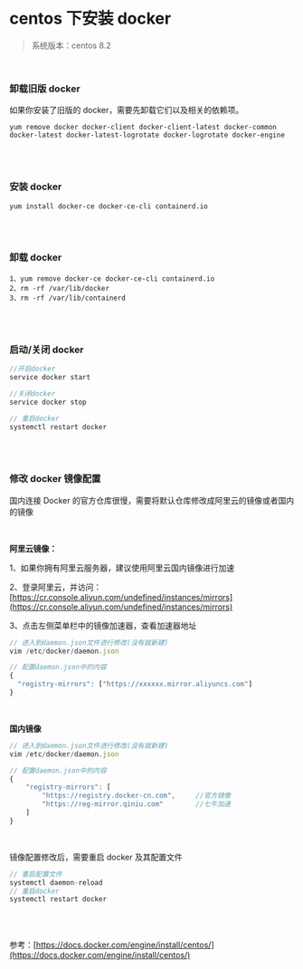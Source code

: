 # centos 下安装 docker

> 系统版本：centos 8.2

</br>

### 卸载旧版 docker

如果你安装了旧版的 docker，需要先卸载它们以及相关的依赖项。

```
yum remove docker docker-client docker-client-latest docker-common docker-latest docker-latest-logrotate docker-logrotate docker-engine
```

</br>
</br>

### 安装 docker

```
yum install docker-ce docker-ce-cli containerd.io
```

</br>
</br>

### 卸载 docker

```
1、yum remove docker-ce docker-ce-cli containerd.io
2、rm -rf /var/lib/docker
3、rm -rf /var/lib/containerd
```

</br>
</br>

### 启动/关闭 docker

```js
//开启docker
service docker start

//关闭docker
service docker stop

// 重启docker
systemctl restart docker
```

</br>
</br>

### 修改 docker 镜像配置

国内连接 Docker 的官方仓库很慢，需要将默认仓库修改成阿里云的镜像或者国内的镜像

</br>

**阿里云镜像：**

1、如果你拥有阿里云服务器，建议使用阿里云国内镜像进行加速

2、登录阿里云，并访问：[https://cr.console.aliyun.com/undefined/instances/mirrors](https://cr.console.aliyun.com/undefined/instances/mirrors)

3、点击左侧菜单栏中的镜像加速器，查看加速器地址

```javascript
// 进入到daemon.json文件进行修改(没有就新建)
vim /etc/docker/daemon.json

// 配置daemon.json中的内容
{
  "registry-mirrors": ["https://xxxxxx.mirror.aliyuncs.com"]
}
```

</br>

**国内镜像**

```javascript
// 进入到daemon.json文件进行修改(没有就新建)
vim /etc/docker/daemon.json

// 配置daemon.json中的内容
{
    "registry-mirrors": [
        "https://registry.docker-cn.com",     //官方镜像
        "https://reg-mirror.qiniu.com"        //七牛加速
    ]
}
```

</br>

镜像配置修改后，需要重启 docker 及其配置文件

```js
// 重启配置文件
systemctl daemon-reload
// 重启docker
systemctl restart docker
```

</br>
</br>

参考：[https://docs.docker.com/engine/install/centos/](https://docs.docker.com/engine/install/centos/)
